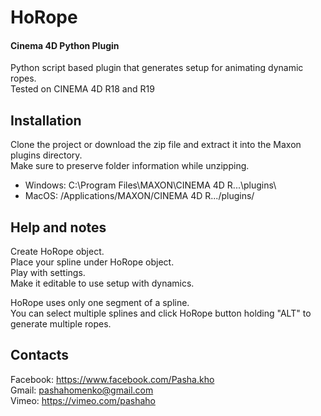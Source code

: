 HoRope
============
#### Cinema 4D Python Plugin  

Python script based plugin that generates setup for animating dynamic ropes.  
Tested on CINEMA 4D R18 and R19

Installation
------------
Clone the project or download the zip file and extract it into the Maxon plugins directory.  
Make sure to preserve folder information while unzipping.

- Windows: C:\Program Files\MAXON\CINEMA 4D R...\plugins\
- MacOS: /Applications/MAXON/CINEMA 4D R.../plugins/

Help and notes
------------

Create HoRope object.  
Place your spline under HoRope object.  
Play with settings.  
Make it editable to use setup with dynamics.  

HoRope uses only one segment of a spline.   
You can select multiple splines and click HoRope button holding "ALT" to generate multiple ropes.  

Contacts
------------
Facebook: https://www.facebook.com/Pasha.kho  
Gmail: pashahomenko@gmail.com  
Vimeo: https://vimeo.com/pashaho
